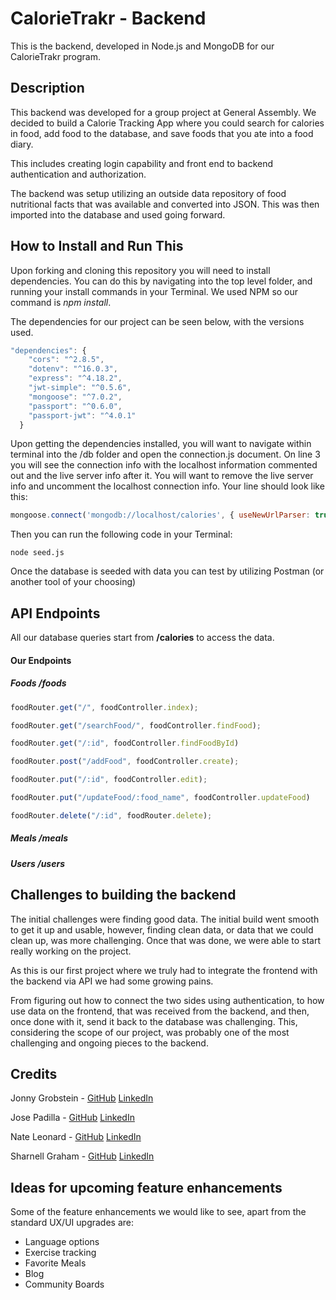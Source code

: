 CalorieTrakr - Backend
======
This is the backend, developed in Node.js and MongoDB for our CalorieTrakr program.

Description
------
This backend was developed for a group project at General Assembly.  We decided to build a Calorie Tracking App where you could search for calories in food, add food to the database, and save foods that you ate into a food diary.

This includes creating login capability and front end to backend authentication and authorization.  

The backend was setup utilizing an outside data repository of food nutritional facts that was available and converted into JSON.  This was then imported into the database and used going forward.

How to Install and Run This
------
Upon forking and cloning this repository you will need to install dependencies.  You can do this by navigating into the top level folder, and running your install commands in your Terminal.  We used NPM so our command is
_npm install_.

The dependencies for our project can be seen below, with the versions used.

```javascript
"dependencies": {
    "cors": "^2.8.5",
    "dotenv": "^16.0.3",
    "express": "^4.18.2",
    "jwt-simple": "^0.5.6",
    "mongoose": "^7.0.2",
    "passport": "^0.6.0",
    "passport-jwt": "^4.0.1"
  }
```
Upon getting the dependencies installed, you will want to navigate within terminal into the /db folder and open the connection.js document.  On line 3 you will see the connection info with the localhost information commented out and the live server info after it.  You will want to remove the live server info and uncomment the localhost connection info.  Your line should look like this:

```javascript
mongoose.connect('mongodb://localhost/calories', { useNewUrlParser: true, useUnifiedTopology: true })
```
Then you can run the following code in your Terminal:
```
node seed.js
```

Once the database is seeded with data you can test by utilizing Postman (or another tool of your choosing)

API Endpoints
------
All our database queries start from **/calories** to access the data.  

#### Our Endpoints 
##### Foods /foods
```javascript
foodRouter.get("/", foodController.index);

foodRouter.get("/searchFood/", foodController.findFood);

foodRouter.get("/:id", foodController.findFoodById)

foodRouter.post("/addFood", foodController.create);

foodRouter.put("/:id", foodController.edit);

foodRouter.put("/updateFood/:food_name", foodController.updateFood)

foodRouter.delete("/:id", foodRouter.delete);
```
##### Meals /meals

##### Users /users

Challenges to building the backend
------
The initial challenges were finding good data.  The initial build went smooth to get it up and usable, however, finding clean data, or data that we could clean up, was more challenging.  Once that was done, we were able to start really working on the project.

As this is our first project where we truly had to integrate the frontend with the backend via API we had some growing pains.  

From figuring out how to connect the two sides using authentication, to how use data on the frontend, that was received from the backend, and then, once done with it, send it back to the database was challenging.  This, considering the scope of our project, was probably one of the most challenging and ongoing pieces to the backend.


Credits
------
Jonny Grobstein - [GitHub](https://github.com/jonnygrobstein) [LinkedIn](https://www.linkedin.com/in/jonnygrobstein/)

Jose Padilla - [GitHub](https://github.com/JpadillaCoding) [LinkedIn](https://www.linkedin.com/in/jose-padilla-978ab5146/)

Nate Leonard - [GitHub](https://github.com/nateleo91) [LinkedIn](https://www.linkedin.com/in/nathen-leonard/)

Sharnell Graham - [GitHub](https://github.com/SharnellGraham) [LinkedIn](https://www.linkedin.com/in/sharnell-graham-627932262/)


Ideas for upcoming feature enhancements
------
Some of the feature enhancements we would like to see, apart from the standard UX/UI upgrades are:

* Language options
* Exercise tracking
* Favorite Meals
* Blog
* Community Boards
